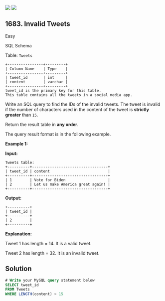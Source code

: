 [![](https://img.shields.io/github/stars/javadev/LeetCode-in-Kotlin?label=Stars&style=flat-square)](https://github.com/javadev/LeetCode-in-Kotlin)
[![](https://img.shields.io/github/forks/javadev/LeetCode-in-Kotlin?label=Fork%20me%20on%20GitHub%20&style=flat-square)](https://github.com/javadev/LeetCode-in-Kotlin/fork)

## 1683\. Invalid Tweets

Easy

SQL Schema

Table: `Tweets`

    +----------------+---------+
    | Column Name    | Type    |
    +----------------+---------+
    | tweet_id       | int     |
    | content        | varchar |
    +----------------+---------+
    tweet_id is the primary key for this table.
    This table contains all the tweets in a social media app. 

Write an SQL query to find the IDs of the invalid tweets. The tweet is invalid if the number of characters used in the content of the tweet is **strictly greater** than `15`.

Return the result table in **any order**.

The query result format is in the following example.

**Example 1:**

**Input:**

    Tweets table:
    +----------+----------------------------------+
    | tweet_id | content                          |
    +----------+----------------------------------+
    | 1        | Vote for Biden                   |
    | 2        | Let us make America great again! |
    +----------+----------------------------------+

**Output:**

    +----------+
    | tweet_id |
    +----------+
    | 2        |
    +----------+

**Explanation:**

Tweet 1 has length = 14. It is a valid tweet.

Tweet 2 has length = 32. It is an invalid tweet.

## Solution

```sql
# Write your MySQL query statement below
SELECT tweet_id
FROM Tweets
WHERE LENGTH(content) > 15
```